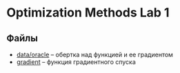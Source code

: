 # Optimization Methods Lab 1

## Файлы

- [data/oracle](data/oracle.py) &ndash; обертка над функцией и ее градиентом
- [gradient](gradient.py) &ndash; функция градиентного спуска